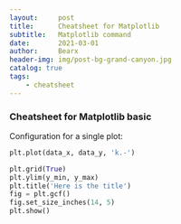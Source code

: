```yaml
---
layout:     post
title:      Cheatsheet for Matplotlib
subtitle:   Matplotlib command
date:       2021-03-01
author:     Bearx
header-img: img/post-bg-grand-canyon.jpg
catalog: true
tags:
    - cheatsheet
---
```


### Cheatsheet for Matplotlib basic

Configuration for a single plot:
```python
plt.plot(data_x, data_y, 'k.-')

plt.grid(True)
plt.ylim(y_min, y_max)
plt.title('Here is the title')
fig = plt.gcf()
fig.set_size_inches(14, 5)
plt.show()
```
